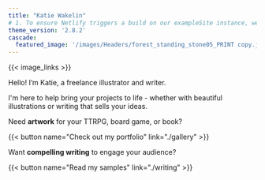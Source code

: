 ```yaml
---
title: "Katie Wakelin"
# 1. To ensure Netlify triggers a build on our exampleSite instance, we need to change a file in the exampleSite directory.
theme_version: '2.8.2'
cascade:
  featured_image: '/images/Headers/forest_standing_stone05_PRINT copy.jpg'
---
```


{{< image_links >}}

Hello! I’m Katie, a freelance illustrator and writer.

I'm here to help bring your projects to life - whether with beautiful illustrations or writing that sells your ideas.

Need **artwork** for your TTRPG, board game, or book?

{{< button name="Check out my portfolio" link="./gallery" >}}

Want **compelling writing** to engage your audience?

{{< button name="Read my samples" link="./writing" >}}